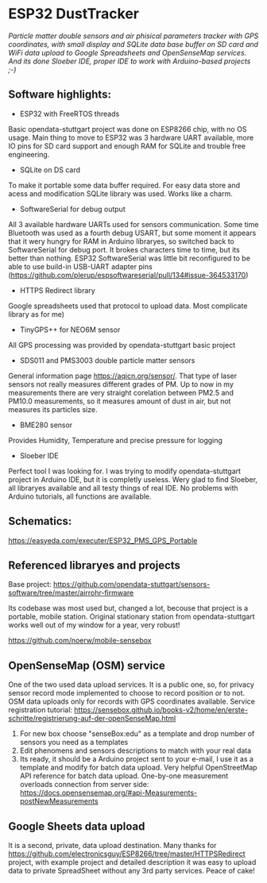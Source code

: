 # ESP32 DustTracker
*Particle matter double sensors and air phisical parameters tracker with GPS coordinates, with small display and SQLite data base buffer on SD card and WiFi data upload to Google Spreadsheets and OpenSenseMap services. And its done Sloeber IDE, proper IDE to work with Arduino-based projects ;-)*

Software highlights:
---
* ESP32 with FreeRTOS threads

Basic opendata-stuttgart project was done on ESP8266 chip, with no OS usage. Main thing to move to ESP32 was 3 hardware UART available, more IO pins for SD card support and enough RAM for SQLite and trouble free engineering.
* SQLite on DS card

To make it portable some data buffer required. For easy data store and acess and modification SQLite library was used. Works like a charm. 
* SoftwareSerial for debug output

All 3 available hardware UARTs used for sensors communication. Some time Bluetooth was used as a fourth debug USART, but some moment it appears that it wery hungry for RAM in Arduino libraryes, so switched back to SoftwareSerial for debug port. It brokes characters time to time, but its better than nothing.
ESP32 SoftwareSerial was little bit reconfigured to be able to use build-in USB-UART adapter pins (https://github.com/plerup/espsoftwareserial/pull/134#issue-364533170)

* HTTPS Redirect library

Google spreadsheets used that protocol to upload data. Most complicate library as for me)
* TinyGPS++ for NEO6M sensor

All GPS processing was provided by opendata-stuttgart basic project
* SDS011 and PMS3003 double particle matter sensors

General information page https://aqicn.org/sensor/. That type of laser sensors not really measures different grades of PM. Up to now in my measurements there are very straight corelation between PM2.5 and PM10.0 measurements, so it measures amount of dust in air, but not measures its particles size.
* BME280 sensor

Provides Humidity, Temperature and precise pressure for logging
* Sloeber IDE

Perfect tool I was looking for. I was trying to modify opendata-stuttgart project in Arduino IDE, but it is completly useless. Wery glad to find Sloeber, all libraryes available and all testy things of real IDE. No problems with Arduino tutorials, all functions are available.

Schematics:
------------------------
https://easyeda.com/executer/ESP32_PMS_GPS_Portable


Referenced libraryes and projects
---

Base project:
https://github.com/opendata-stuttgart/sensors-software/tree/master/airrohr-firmware

Its codebase was most used but, changed a lot, becouse that project is a portable, mobile station.
Original stationary station from opendata-stuttgart works well out of my window for a year, very robust!

https://github.com/noerw/mobile-sensebox


OpenSenseMap (OSM) service
---------------------------------
One of the two used data upload services. It is a public one, so, for privacy sensor record mode implemented to choose to record position or to not. OSM data uploads only for records with GPS coordinates available.
Service registration tutorial:
https://sensebox.github.io/books-v2/home/en/erste-schritte/registrierung-auf-der-openSenseMap.html
1) For new box choose "senseBox:edu" as a template and drop number of sensors you need as a templates 
2) Edit phenomens and sensors descriptions to match with your real data
3) Its ready, it should be a Arduino project sent to your e-mail, I use it as a template and modify for batch data upload.
Very helpful OpenStreetMap API reference for batch data upload. One-by-one measurement overloads connection from server side:
https://docs.opensensemap.org/#api-Measurements-postNewMeasurements

Google Sheets data upload
---------------------------
It is a second, private, data upload destination. Many thanks for https://github.com/electronicsguy/ESP8266/tree/master/HTTPSRedirect project, with example project and detailed description it was easy to upload data to private SpreadSheet without any 3rd party services. Peace of cake!
